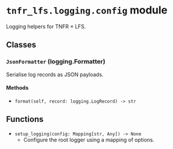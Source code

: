 # `tnfr_lfs.logging.config` module
Logging helpers for TNFR × LFS.

## Classes
### `JsonFormatter` (logging.Formatter)
Serialise log records as JSON payloads.

#### Methods
- `format(self, record: logging.LogRecord) -> str`

## Functions
- `setup_logging(config: Mapping[str, Any]) -> None`
  - Configure the root logger using a mapping of options.


